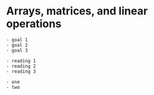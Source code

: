 # Arrays, matrices, and linear operations

```{topic} Learning Objectives
- goal 1
- goal 2
- goal 3
```

```{topic} Readings
- reading 1
- reading 2
- reading 3
```

```{topic} Resources
- one
- two
```
